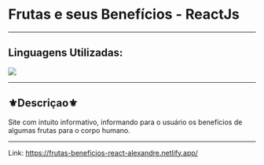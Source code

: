 <h1>Frutas e seus Benefícios - ReactJs</h1>
<hr>
<h2>Linguagens Utilizadas:</h2>

<div style="display: inline_block">
 
  <img src="https://img.shields.io/badge/React-20232A?style=for-the-badge&logo=react&logoColor=61DAFB"></img>

</div>
<hr>
<h2>⚜️Descriçao⚜️</h2>
<p>Site com intuito informativo, informando para o usuário os benefícios de algumas frutas para o corpo humano.</p>
<hr>

Link: https://frutas-beneficios-react-alexandre.netlify.app/

